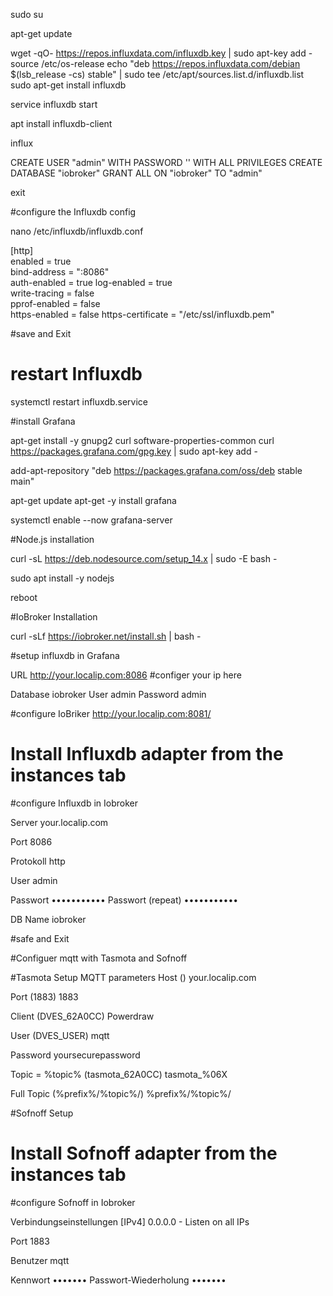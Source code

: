 sudo su

apt-get update

wget -qO- https://repos.influxdata.com/influxdb.key | sudo apt-key add -
source /etc/os-release
echo "deb https://repos.influxdata.com/debian $(lsb_release -cs) stable" | sudo tee /etc/apt/sources.list.d/influxdb.list
sudo apt-get install influxdb


service influxdb start

apt install influxdb-client

influx

CREATE USER "admin" WITH PASSWORD '<admin>' WITH ALL PRIVILEGES
CREATE DATABASE "iobroker"
GRANT ALL ON "iobroker" TO "admin"

exit

#configure the Influxdb config

nano /etc/influxdb/influxdb.conf

[http]  
 enabled = true  
 bind-address = ":8086"  
 auth-enabled = true
 log-enabled = true  
 write-tracing = false  
 pprof-enabled = false  
 https-enabled = false
 https-certificate = "/etc/ssl/influxdb.pem"  

 #save and Exit

 # restart Influxdb
systemctl restart influxdb.service


#install Grafana

apt-get install -y gnupg2 curl software-properties-common
curl https://packages.grafana.com/gpg.key | sudo apt-key add -

add-apt-repository "deb https://packages.grafana.com/oss/deb stable main"

apt-get update
apt-get -y install grafana

systemctl enable --now grafana-server

#Node.js installation

curl -sL https://deb.nodesource.com/setup_14.x | sudo -E bash -

sudo apt install -y nodejs

reboot





#IoBroker Installation

curl -sLf https://iobroker.net/install.sh | bash -

#setup influxdb in Grafana 

URL http://your.localip.com:8086 #configer your ip here

Database iobroker
User admin
Password admin


#configure IoBriker
http://your.localip.com:8081/

# Install Influxdb adapter from the instances tab
#configure Influxdb in Iobroker


Server 
your.localip.com

Port
8086

Protokoll
http

User
admin

Passwort
•••••••••••
Passwort (repeat)
•••••••••••

DB Name
iobroker

#safe and Exit

#Configuer mqtt with Tasmota and Sofnoff

#Tasmota Setup
MQTT parameters 
Host ()
your.localip.com

Port (1883)
1883

Client (DVES_62A0CC)
Powerdraw

User (DVES_USER)
mqtt

Password
yoursecurepassword

Topic = %topic% (tasmota_62A0CC)
tasmota_%06X

Full Topic (%prefix%/%topic%/)
%prefix%/%topic%/

#Sofnoff Setup 

# Install Sofnoff adapter from the instances tab
#configure Sofnoff in Iobroker

Verbindungseinstellungen
[IPv4] 0.0.0.0 - Listen on all IPs


Port
1883


Benutzer
mqtt

Kennwort
•••••••
Passwort-Wiederholung
•••••••


